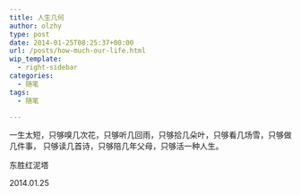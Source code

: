 ```yaml
---
title: 人生几何
author: olzhy
type: post
date: 2014-01-25T08:25:37+00:00
url: /posts/how-much-our-life.html
wip_template:
  - right-sidebar
categories:
  - 随笔
tags:
  - 随笔

---
```

一生太短，只够嗅几次花，只够听几回雨，只够拾几朵叶，只够看几场雪，只够做几件事， 只够读几首诗，只够陪几年父母，只够活一种人生。

东胜红泥塔
  
2014.01.25
